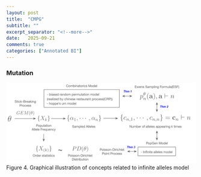```yaml
---
layout: post
title:  "CMPG"
subtitle: ""
excerpt_separator: "<!--more-->"
date:	2025-09-21
comments: true
categories: ["Annotated BI"]
---
```


### Mutation

![alt text](/assets/cmpg_ch4.png)
Figure 4. Graphical illustration of concepts related to infinite alleles model
